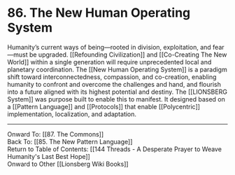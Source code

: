 # 86. The New Human Operating System

Humanity’s current ways of being—rooted in division, exploitation, and fear—must be upgraded. [[Refounding Civilization]] and [[Co-Creating The New World]] within a single generation will require unprecedented local and planetary coordination. The [[New Human Operating System]] is a paradigm shift toward interconnectedness, compassion, and co-creation, enabling humanity to confront and overcome the challenges and hand, and flourish into a future aligned with its highest potential and destiny. The [[LIONSBERG System]] was purpose built to enable this to manifest. It designed based on a [[Pattern Language]] and [[Protocols]] that enable [[Polycentric]] implementation, localization, and adaptation. 

____

Onward To: [[87. The Commons]]  
Back To: [[85. The New Pattern Language]]  
Return to Table of Contents: [[144 Threads - A Desperate Prayer to Weave Humanity's Last Best Hope]]  
Onward to Other [[Lionsberg Wiki Books]]  
